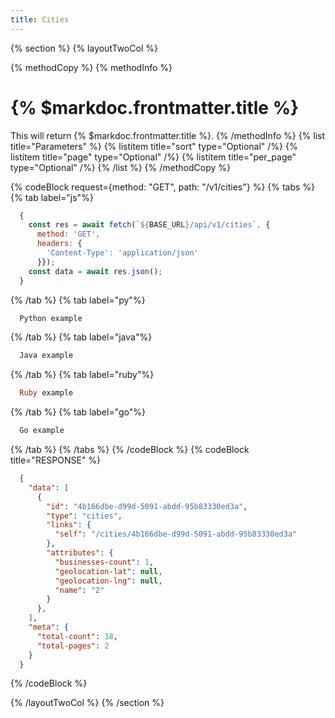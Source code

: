 ```yaml
---
title: Cities
---
```

{% section %}
{% layoutTwoCol %}

{% methodCopy %}
{% methodInfo %}
  # {% $markdoc.frontmatter.title %}
  This will return {% $markdoc.frontmatter.title %}.
{% /methodInfo %}
{% list title="Parameters" %}
  {% listitem title="sort" type="Optional" /%}
  {% listitem title="page" type="Optional" /%}
  {% listitem title="per_page" type="Optional" /%}
{% /list %}
{% /methodCopy %}

{% codeBlock request={method: "GET", path: "/v1/cities"} %}
{% tabs %}
  {% tab label="js"%}
  ```js
    {
      const res = await fetch(`${BASE_URL}/api/v1/cities`, {
        method: 'GET',
        headers: {
          'Content-Type': 'application/json'
        }});
      const data = await res.json();
    }
  ```
  {% /tab %}
  {% tab label="py"%}
  ```py
    Python example
  ```
  {% /tab %}
  {% tab label="java"%}
  ```java
    Java example
  ```
  {% /tab %}
  {% tab label="ruby"%}
  ```ruby
    Ruby example
  ```
  {% /tab %}
  {% tab label="go"%}
  ```go
    Go example
  ```
  {% /tab %}
{% /tabs %}
{% /codeBlock %}
{% codeBlock title="RESPONSE" %}
  ```json
    { 
      "data": [
        {
          "id": "4b166dbe-d99d-5091-abdd-95b83330ed3a",
          "type": "cities",
          "links": {
            "self": "/cities/4b166dbe-d99d-5091-abdd-95b83330ed3a"
          },
          "attributes": {
            "businesses-count": 1,
            "geolocation-lat": null,
            "geolocation-lng": null,
            "name": "2"
          }
        },
      ],
      "meta": {
        "total-count": 18,
        "total-pages": 2
      }
    }
  ```
{% /codeBlock %}  

{% /layoutTwoCol %}
{% /section %}